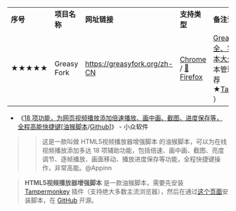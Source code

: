 
<table>
    <tr><td><b>序号</b></td>
        <td><b>项目名称</b></td>
        <td><b>网址链接</b></td>
        <td><b>支持类型</b></td>
        <td><b>备注说明</b></td>
    </tr> 
<tr>
        <td>★★★★★</td>
        <td>Greasy Fork</td>
        <td> <a href="https://greasyfork.org/zh-CN" title="Greasy Fork - 安全、实用的用户脚本大全">https://greasyfork.org/zh-CN</a> </td>
        <td> <a href="https://chrome.google.com/webstore/?hl=zh-CN" title="Feedbro - Chrome 网上应用店">Chrome</a> /
        <a href="https://addons.mozilla.org/zh-CN/firefox/addon/f" title="Feedbro – 下载 🦊 Firefox 扩展（zh-CN）">🦊Firefox</a> </td>
        <td>
          <a href="https://greasyfork.org/zh-CN" title="Greasy Fork - 安全、实用的用户脚本大全">Greasy Fork - 安全、实用的用户脚本大全</a> 
       （ 用户脚本管理器&插件推荐★<a href="https://www.tampermonkey.net/" title="Tampermonkey 官网 | 用户脚本管理器/插件（ 支持：Chrome / 🦊Firefox / Safari / Microsoft Edge / Opera / Dolphin / UC ）">Tampermonkey</a> ）</td>
    </tr>    
  </table>


- 《[18 项功能，为网页视频播放添加倍速播放、画中画、截图、进度保存等，全程高能快捷键](https://www.appinn.com/h5player-video-control-greasemonkey/)[[油猴脚本](https://greasyfork.org/zh-CN/scripts/381682-html5%E8%A7%86%E9%A2%91%E6%92%AD%E6%94%BE%E5%99%A8%E5%A2%9E%E5%BC%BA%E8%84%9A%E6%9C%AC)/[Github](https://github.com/xxxily/h5player)]》 - 小众软件

>> 这是一款叫做 HTML5视频播放器增强脚本 的油猴脚本，可以为在线视频播放添加多达 18 项辅助功能，包括倍速、画中画、截图、亮度调节、逐帧播放、画面移动、播放进度保存等功能，全程快捷键操作，非常高能。@Appinn

> **HTML5视频播放器增强脚本** 是一款油猴脚本，需要先安装 [Tampermonkey](https://www.tampermonkey.net/) 插件（支持绝大多数主流浏览器），然后在通过[这个页面](https://greasyfork.org/zh-CN/scripts/381682-html5%E8%A7%86%E9%A2%91%E6%92%AD%E6%94%BE%E5%99%A8%E5%A2%9E%E5%BC%BA%E8%84%9A%E6%9C%AC)安装脚本，在 [GitHub](https://github.com/xxxily/h5player) 开源。
